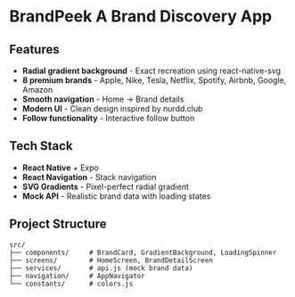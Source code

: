  # BrandPeek A Brand Discovery App

 ## Features

- **Radial gradient background** - Exact recreation using react-native-svg
- **8 premium brands** - Apple, Nike, Tesla, Netflix, Spotify, Airbnb, Google, Amazon  
- **Smooth navigation** - Home → Brand details
- **Modern UI** - Clean design inspired by nurdd.club
- **Follow functionality** - Interactive follow button

## Tech Stack

- **React Native** + Expo
- **React Navigation** - Stack navigation
- **SVG Gradients** - Pixel-perfect radial gradient
- **Mock API** - Realistic brand data with loading states

## Project Structure

```
src/
├── components/     # BrandCard, GradientBackground, LoadingSpinner
├── screens/        # HomeScreen, BrandDetailScreen  
├── services/       # api.js (mock brand data)
├── navigation/     # AppNavigator
└── constants/      # colors.js
```
